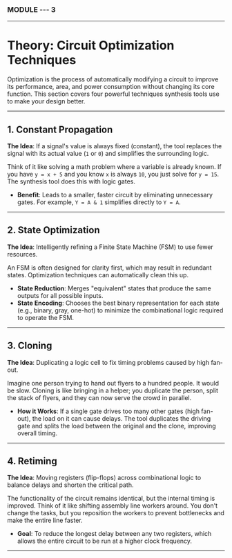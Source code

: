 
###  MODULE --- 3
------


# Theory: Circuit Optimization Techniques

Optimization is the process of automatically modifying a circuit to improve its performance, area, and power consumption without changing its core function. This section covers four powerful techniques synthesis tools use to make your design better.

---

## 1. Constant Propagation

**The Idea**: If a signal's value is always fixed (constant), the tool replaces the signal with its actual value (`1` or `0`) and simplifies the surrounding logic.

Think of it like solving a math problem where a variable is already known. If you have `y = x + 5` and you know `x` is always `10`, you just solve for `y = 15`. The synthesis tool does this with logic gates.

* **Benefit**: Leads to a smaller, faster circuit by eliminating unnecessary gates. For example, `Y = A & 1` simplifies directly to `Y = A`.

---

## 2. State Optimization

**The Idea**: Intelligently refining a Finite State Machine (FSM) to use fewer resources.

An FSM is often designed for clarity first, which may result in redundant states. Optimization techniques can automatically clean this up.

* **State Reduction**: Merges "equivalent" states that produce the same outputs for all possible inputs.
* **State Encoding**: Chooses the best binary representation for each state (e.g., binary, gray, one-hot) to minimize the combinational logic required to operate the FSM.

---

## 3. Cloning

**The Idea**: Duplicating a logic cell to fix timing problems caused by high fan-out.

Imagine one person trying to hand out flyers to a hundred people. It would be slow. Cloning is like bringing in a helper; you duplicate the person, split the stack of flyers, and they can now serve the crowd in parallel.

* **How it Works**: If a single gate drives too many other gates (high fan-out), the load on it can cause delays. The tool duplicates the driving gate and splits the load between the original and the clone, improving overall timing.

---

## 4. Retiming

**The Idea**: Moving registers (flip-flops) across combinational logic to balance delays and shorten the critical path.

The functionality of the circuit remains identical, but the internal timing is improved. Think of it like shifting assembly line workers around. You don't change the tasks, but you reposition the workers to prevent bottlenecks and make the entire line faster.

* **Goal**: To reduce the longest delay between any two registers, which allows the entire circuit to be run at a higher clock frequency.

-----


